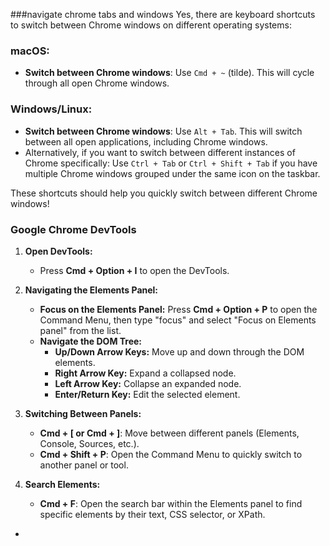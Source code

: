 ###navigate chrome tabs and windows
Yes, there are keyboard shortcuts to switch between Chrome windows on different operating systems:

### **macOS:**

- **Switch between Chrome windows**: Use `Cmd + ~` (tilde). This will cycle through all open Chrome windows.

### **Windows/Linux:**

- **Switch between Chrome windows**: Use `Alt + Tab`. This will switch between all open applications, including Chrome windows.
- Alternatively, if you want to switch between different instances of Chrome specifically: Use `Ctrl + Tab` or `Ctrl + Shift + Tab` if you have multiple Chrome windows grouped under the same icon on the taskbar.

These shortcuts should help you quickly switch between different Chrome windows!


### **Google Chrome DevTools**

1. **Open DevTools:**
    
    - Press **Cmd + Option + I** to open the DevTools.
2. **Navigating the Elements Panel:**
    
    - **Focus on the Elements Panel:** Press **Cmd + Option + P** to open the Command Menu, then type "focus" and select "Focus on Elements panel" from the list.
    - **Navigate the DOM Tree:**
        - **Up/Down Arrow Keys:** Move up and down through the DOM elements.
        - **Right Arrow Key:** Expand a collapsed node.
        - **Left Arrow Key:** Collapse an expanded node.
        - **Enter/Return Key:** Edit the selected element.
3. **Switching Between Panels:**
    
    - **Cmd + [ or Cmd + ]**: Move between different panels (Elements, Console, Sources, etc.).
    - **Cmd + Shift + P**: Open the Command Menu to quickly switch to another panel or tool.
4. **Search Elements:**
    
    - **Cmd + F**: Open the search bar within the Elements panel to find specific elements by their text, CSS selector, or XPath.
-
